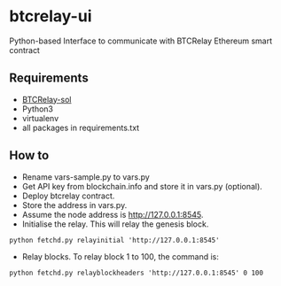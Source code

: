 # btcrelay-ui
Python-based Interface to communicate with BTCRelay Ethereum smart contract

## Requirements
- [BTCRelay-sol](https://github.com/sonicskye/btcrelay-sol)
- Python3
- virtualenv
- all packages in requirements.txt

## How to 
- Rename vars-sample.py to vars.py
- Get API key from blockchain.info and store it in vars.py (optional).
- Deploy btcrelay contract.
- Store the address in vars.py.
- Assume the node address is http://127.0.0.1:8545.  
- Initialise the relay. This will relay the genesis block.
```
python fetchd.py relayinitial 'http://127.0.0.1:8545'
```
- Relay blocks. To relay block 1 to 100, the command is:
```
python fetchd.py relayblockheaders 'http://127.0.0.1:8545' 0 100
```